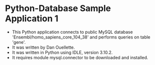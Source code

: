# Python-Database Sample Application 1 
- This Python application connects to public MySQL database 'Ensembl/homo_sapiens_core_104_38' and performs queries on table 'gene'.
- It was written by Dan Ouellette.
- It was written in Python using IDLE, version 3.10.2.
- It requires module mysql.connector to be downloaded and installed.